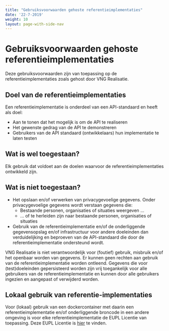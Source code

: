 ```yaml
---
title: "Gebruiksvoorwaarden gehoste referentieimplementaties"
date: '22-7-2019'
weight: 10
layout: page-with-side-nav
---
```

# Gebruiksvoorwaarden gehoste referentieimplementaties

Deze gebruiksvoorwaarden zijn van toepassing op de referentieimplementaties zoals gehost door VNG Realisatie.

## Doel van de referentieimplementaties

Een referentieimplementatie is onderdeel van een API-standaard en heeft als doel:
* Aan te tonen dat het mogelijk is om de API te realiseren
* Het gewenste gedrag van de API te demonstreren
* Gebruikers van de API standaard (ontwikkelaars) hun implementatie te laten testen

## Wat is wel toegestaan?

Elk gebruik dat voldoet aan de doelen waarvoor de referentieimplementaties ontwikkeld zijn.

## Wat is niet toegestaan?

* Het opslaan en/of verwerken van privacygevoelige gegevens. Onder privacygevoelige gegevens wordt verstaan gegevens die:
  * Bestaande personen, organisaties of situaties weergeven ...
  * ... of te herleiden zijn naar bestaande personen, organisaties of situaties  
* Gebruik van de referentieimplementatie en/of de onderliggende gegevensopslag en/of infrastructuur voor andere doeleinden dan verduidelijking en beproeven van de API-standaard die door de referentieimplementatie ondersteund wordt.

VNG Realisatie is niet verantwoordelijk voor (foutief) gebruik, misbruik en/of het openbaar worden van gegevens. Er kunnen geen rechten aan gebruik van de referentieimplementatie worden ontleend. Gegevens die voor (test)doeleinden gepersisteerd worden zijn vrij toegankelijk voor alle gebruikers van de referentieimplementatie en kunnen door alle gebruikers ingezien en aangepast of verwijderd worden.

## Lokaal gebruik van referentie-implementaties

Voor (lokaal) gebruik van een dockercontainer met daarin een referentieimplementatie en/of onderliggende broncode in een andere omgeving is voor elke referentieimplementatie de EUPL Licentie van toepassing. Deze EUPL Licentie is [hier](https://github.com/VNG-Realisatie/gemma-zaken/blob/master/LICENCE.md) te vinden.
